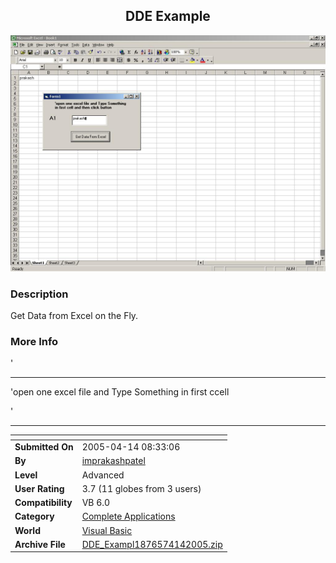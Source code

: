 ﻿<div align="center">

## DDE Example

<img src="PIC2005414832237415.jpg">
</div>

### Description

Get Data from Excel on the Fly.
 
### More Info
 
'

----

'open one excel file and Type Something in first ccell

'

----




<span>             |<span>
---                |---
**Submitted On**   |2005-04-14 08:33:06
**By**             |[imprakashpatel](https://github.com/Planet-Source-Code/PSCIndex/blob/master/ByAuthor/imprakashpatel.md)
**Level**          |Advanced
**User Rating**    |3.7 (11 globes from 3 users)
**Compatibility**  |VB 6\.0
**Category**       |[Complete Applications](https://github.com/Planet-Source-Code/PSCIndex/blob/master/ByCategory/complete-applications__1-27.md)
**World**          |[Visual Basic](https://github.com/Planet-Source-Code/PSCIndex/blob/master/ByWorld/visual-basic.md)
**Archive File**   |[DDE\_Exampl1876574142005\.zip](https://github.com/Planet-Source-Code/imprakashpatel-dde-example__1-60006/archive/master.zip)








